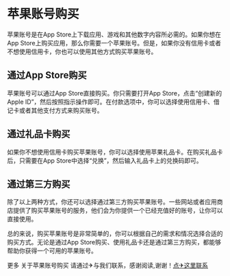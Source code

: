 # 苹果账号购买

苹果账号是在App Store上下载应用、游戏和其他数字内容所必需的。如果你想在App Store上购买应用，那么你需要一个苹果账号。但是，如果你没有信用卡或者不想使用信用卡，你也可以使用其他方式购买苹果账号。

## 通过App Store购买

苹果账号可以通过App Store直接购买。你只需要打开App Store，点击“创建新的Apple ID”，然后按照指示操作即可。在付款选项中，你可以选择使用信用卡、借记卡或者其他支付方式来购买账号。

## 通过礼品卡购买

如果你不想使用信用卡购买苹果账号，你可以选择使用苹果礼品卡。在购买礼品卡后，只需要在App Store中选择“兑换”，然后输入礼品卡上的兑换码即可。

## 通过第三方购买

除了以上两种方式，你还可以选择通过第三方购买苹果账号。一些网站或者应用商店提供了购买苹果账号的服务，他们会为你提供一个已经充值好的账号，让你可以直接使用。

总的来说，购买苹果账号是非常简单的，你可以根据自己的需求和情况选择合适的购买方式。无论是通过App Store购买、使用礼品卡还是通过第三方购买，都能够帮助你获得一个可用的苹果账号。

更多 关于苹果账号购买 请通过✈与我们联系，感谢阅读,谢谢！[点✈这里联系](https://lm.k02.cc)